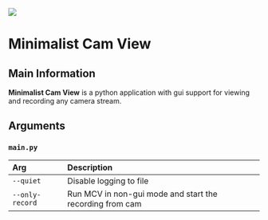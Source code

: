 ![](./MinimalistCamView/data/icons/mcv_icon.ico)
# Minimalist Cam View

## Main Information
**Minimalist Cam View** is a python application with gui support for viewing and recording any camera stream.

## Arguments
### `main.py`
| Arg             | Description                                              |
| :-------------- | :------------------------------------------------------- |
| `--quiet`       | Disable logging to file                                  |
| `--only-record` | Run MCV in non-gui mode and start the recording from cam |